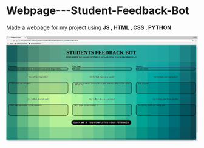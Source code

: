 # Webpage---Student-Feedback-Bot
Made a webpage for my project using **JS , HTML , CSS , PYTHON**

<p alien="center">
<img src="https://github.com/Balajisivakumar92/Webpage---Student-Feedback-Bot/blob/master/HTML/web1.png">
</p>
